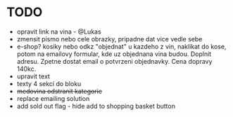 # TODO

* opravit link na vina - @Lukas
* zmensit pismo nebo cele obrazky, pripadne dat vice vedle sebe
* e-shop? kosiky nebo odkz "objednat" u kazdeho z vin, naklikat do kose, potom na emailovy formular, kde uz objednana vina budou. Doplnit adresu. Zpetne dostat email o potvrzeni objednavky. Cena dopravy 140kc.
* upravit text
* texty 4 sekcí do bloku
* ~~medovina odstranit kategorie~~
* replace emailing solution
* add sold out flag - hide add to shopping basket button